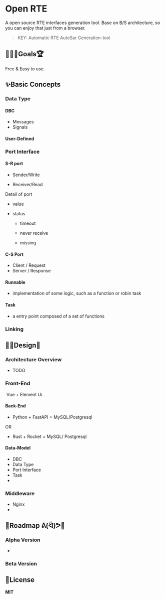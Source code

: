 # Open RTE

A open source RTE interfaces generation tool. Base on B/S architecture, so you can enjoy that just from a browser. 



> KEY: Automatic RTE AutoSar Generation-tool



## 🥉🥈🏅Goals🏆

Free & Easy to use.



## ✨Basic Concepts

### Data Type

#### DBC

* Messages
* Signals

#### User-Defined



### Port Interface

#### S-R port

* Sender/Write

* Receiver/Read

  

Detail of port

* value

* status

  * timeout

  * never receive

  * missing

    

#### C-S Port

* Client / Request
* Server / Response



#### Runnable

* implementation of some logic, such as a function or robin task



#### Task

* a entry point composed of a set of functions



### Linking



## 💅🎨Design📝

### Architecture Overview
* TODO


### Front-End

​	Vue + Element Ui

#### Back-End

* Python + FastAPI + MySQL/Postgresql

OR

* Rust + Rocket + MySQL/ Postgresql

#### Data-Model

* DBC
* Data Type
* Port Interface
* Task
* 



### Middleware

* Nginx
* 



## 🎢Roadmap ᕕ(ᐛ)ᕗ🥓

### Alpha Version

* 

### Beta Version



## 📜License
**MIT**

